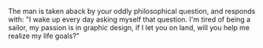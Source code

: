 The man is taken aback by your oddly philosophical question, and responds with: "I wake up every day asking myself that question. I'm tired of being a sailor, my passion is in graphic design, if I let you on land, will you help me realize my life goals?"
